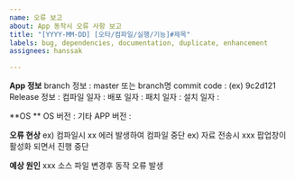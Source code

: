 ```yaml
---
name: 오류 보고
about: App 동작시 오류 사항 보고
title: "[YYYY-MM-DD] [오타/컴파일/실행/기능]#제목"
labels: bug, dependencies, documentation, duplicate, enhancement
assignees: hanssak

---
```


**App 정보**
branch 정보 : master 또는 branch명
commit code : (ex) 9c2d121
Release 정보 :
컴파일 일자 :
배포 일자 :
패치 일자 : 
설치 일자 :

**OS **
OS 버전 :
기타 APP 버전  :

**오류 현상**
ex) 컴파일시 xx 에러 발생하여 컴파일 중단
ex) 자료 전송시 xxx 팝업창이 활성화 되면서 진행 중단

**예상 원인**
xxx 소스 파일 변경후 동작 오류 발생
